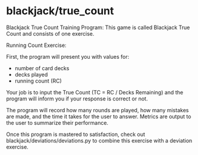 # blackjack/true_count

Blackjack True Count Training Program: This game is called Blackjack True Count and consists of one exercise.

Running Count Exercise:

First, the program will present you with values for:
- number of card decks
- decks played
- running count (RC)

Your job is to input the True Count (TC = RC / Decks Remaining) and the program will inform you if your response is correct or not. 

The program will record how many rounds are played, how many mistakes are made, and the time it takes for the user to answer.
Metrics are output to the user to summarize their performance.

Once this program is mastered to satisfaction, check out blackjack/deviations/deviations.py to combine this exercise with a deviation exercise.
